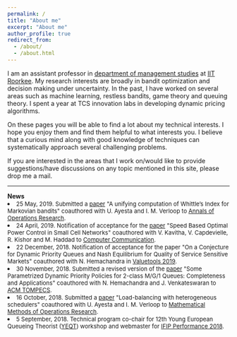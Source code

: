 ```yaml
---
permalink: /
title: "About me"
excerpt: "About me"
author_profile: true
redirect_from: 
  - /about/
  - /about.html
---
```

    
    
 <p>I am an assistant professor in <a href = "https://www.iitr.ac.in/departments/DM/" target="_blank">department of management studies</a>  at <a href = "https://www.iitr.ac.in/" target="_blank">IIT Roorkee</a>. My research interests are broadly in bandit optimization and decision making under uncertainty. In the past, I have worked on several areas such as machine learning, restless bandits, game theory and queuing theory. I spent a year at TCS innovation labs in developing dynamic pricing algorithms. </p>

<p>On these pages you will be able to find a lot about my technical interests. I hope you enjoy them and find them helpful to what interests you. I believe that a curious mind along with good knowledge of techniques can systematically approach several challenging problems. </p> 

<p>If you are interested in the areas that I work on/would like to provide suggestions/have discussions on any topic mentioned in this site, please drop me  a mail.</p>

<hr>
<b>News</b>
<li> <font size="2">25 May, 2019. Submitted a <a href = "https://arxiv.org/pdf/1906.10946.pdf" target="_blank">paper</a> "A unifying computation of Whittle’s Index for Markovian bandits" coauthored with U. Ayesta and I. M. Verloop to <a href = "https://link.springer.com/journal/10479" target="_blank">Annals of Operations Research</a>.</font></li>
<li> <font size="2">24 April, 2019. Notification of acceptance for the <a href = "https://arxiv.org/pdf/1812.03862.pdf" target="_blank">paper</a> "Speed Based Optimal Power Control in Small Cell Networks" coauthored with V. Kavitha, V. Capdevielle, R. Kishor and M. Haddad to <a href = "https://www.journals.elsevier.com/computer-communications" target="_blank">Computer Communication</a>.</font></li>
<li><font size="2">22 December, 2018. Notification of acceptance for the paper "On a Conjecture for Dynamic Priority Queues and Nash Equilibrium for Quality of Service Sensitive Markets" coauthored with N. Hemachandra in <a href = "http://valuetools.org/" target="_blank">Valuetools 2019</a>.</font></li>
<li> <font size="2">30 November, 2018. Submitted a revised version of the <a href = "https://arxiv.org/pdf/1804.03564.pdf" target="_blank">paper</a> "Some Parametrized Dynamic Priority Policies for 2-class M/G/1 Queues: Completeness and Applications" coauthored with N. Hemachandra and J. Venkateswaran to <a href = "https://tompecs.acm.org/" target="_blank">ACM TOMPECS</a>.</font></li>
<li> <font size="2">16 October, 2018. Submitted a <a href = "https://arxiv.org/pdf/1810.07782.pdf" target="_blank">paper</a> "Load-balancing with heterogeneous schedulers" coauthored with U. Ayesta and I. M. Verloop to <a href = "https://www.springer.com/mathematics/journal/186" target="_blank">Mathematical Methods of Operations Research</a>.</font></li>
<li> <font size="2">5 September, 2018. Technical program co-chair for 12th Young European Queueing Theorist (<a href = "https://yeqt12.sciencesconf.org/" target="_blank">YEQT</a>) workshop and webmaster for <a href = "https://performance2018.sciencesconf.org/" target="_blank">IFIP Performance 2018</a>.</font></li>



